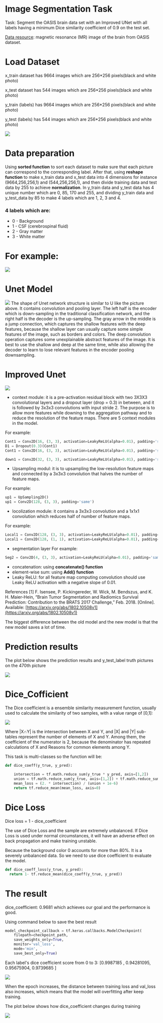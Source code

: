 # Image Segmentation Task
Task: Segment the OASIS brain data set with an Improved UNet with all labels having a minimum Dice similarity coefficient of 0.9 on the test set.

[Data resource](https://cloudstor.aarnet.edu.au/plus/s/n5aZ4XX1WBKp6HZ): magnetic resonance (MR) image of the brain from OASIS dataset.

# Load Dataset
x_train dataset has 9664 images which are 256*256 pixels(black and white photo)

x_test dataset has 544 images which are 256*256 pixels(black and white photo)

y_train (labels) has 9664 images which are 256*256 pixels(black and white photo)

y_test (labels) has 544 images which are 256*256 pixels(black and white photo)

![](images/example.png)

# Data preparation

 Using **sorted function** to sort each dataset to make sure that each picture can correspond to the corresponding label. After that, using **reshape function** to make x_train data and x_test data into 4 dimensions for instance (9664,256,256,1) and (544,256,256,1), and then divide training data and test data by 255 to achieve **normalization**. In y_train data and y_test data has 4 unique number which are 0, 85, 170 and 255, and dividing y_train data and y_test_data by 85 to make 4 labels which are 1, 2, 3 and 4.


### 4 labels which are:
* 0 - Background
* 1 - CSF (cerebrospinal fluid)
* 2 - Gray matter
* 3 - White matter

# For example:
![](images/labels.png)

# Unet Model
![](images/UNET.jpg)
The shape of Unet network structure is similar to U like the picture above. It contains convolution and pooling layer. The left half is the encoder which is down-sampling in the traditional classification network, and the right half is the decoder is the up-sampling. The gray arrow in the middle is a jump connection, which captures the shallow features with the deep features, because the shallow layer can usually capture some simple features of the image, such as borders and colors. The deep convolution operation captures some unexplainable abstract features of the image. It is best to use the shallow and deep at the same time, while also allowing the decoder to learn to lose relevant features in the encoder pooling downsampling.

# Improved Unet
![](images/unet.png)
* context module: it is a pre-activation residual block with two 3X3X3 convolutional layers and a dropout layer (drop = 0.3) in between, and it is followed by 3x3x3 convolutions with input stride 2. The purpose is to allow more features while downing to the aggregation pathway and to reduce the
resolution of the feature maps. There are 5 context modules in the model.

For example:
```python
Cont1 = Conv2D(16, (3, 3), activation=LeakyReLU(alpha=0.01), padding='same')
D1 = Dropout(0.3)(Cont1)
Cont1 = Conv2D(16, (3, 3), activation=LeakyReLU(alpha=0.01), padding='same')

down1 = Conv2D(32, (3, 3), activation=LeakyReLU(alpha=0.01), padding='same', strides=(2, 2))
```
* Upsampling modul: it is to upsampling the low-resolution feature maps and connected by a 3x3x3 convolution that halves the number of feature maps.

For example:
```python
up1 = UpSampling2D()
up1 = Conv2D(128, (3, 3), padding='same')
```
*  locolization module: it contains a 3x3x3 convolution and a 1x1x1 convolution which reduces half of number of feature maps.

For example:
```python
Local1 = Conv2D(128, (3, 3), activation=LeakyReLU(alpha=0.01), padding='same')
Local1 = Conv2D(128, (1, 1), activation=LeakyReLU(alpha=0.01), padding='same')
```
* segmentation layer
For example:
```python
Seg2 = Conv2D(4, (3, 3), activation=LeakyReLU(alpha=0.01), padding='same')
```

* concatenation: using **concatenate() function**
* element-wise sum: using **Add() function**
* Leaky ReLU: for all feature map computing convolution should use Leaky ReLU activation with a negative slope of 0.01.

References
[1] F. Isensee, P. Kickingereder, W. Wick, M. Bendszus, and K. H. Maier-Hein, “Brain Tumor Segmentation and
Radiomics Survival Prediction: Contribution to the BRATS 2017 Challenge,” Feb. 2018. [Online]. Available:
[https://arxiv.org/abs/1802.10508v1](https://arxiv.org/abs/1802.10508v1)

The biggest difference between the old model and the new model is that the new model saves a lot of time.


# Prediction results
The plot below shows the prediction results and y_test_label truth pictures on the 470th picture

![](images/prediction.png)

# Dice_Cofficient
The Dice coefficient is a ensemble similarity measurement function, usually used to calculate the similarity of two samples, with a value range of [0,1]:

![](images/dice.png)

Where |X∩Y| is the intersection between X and Y, and |X| and |Y| sub-tables represent the number of elements of X and Y. Among them, the coefficient of the numerator is 2, because the denominator has repeated calculations of X and Reasons for common elements among Y.

This task is multi-classes so the function will be:
```python
def dice_coeff(y_true, y_pred):
    
    intersection = tf.math.reduce_sum(y_true * y_pred, axis=[1,2])
    union = tf.math.reduce_sum(y_true, axis=[1,2]) + tf.math.reduce_sum(y_pred, axis=[1,2])
    mean_loss = (2. * intersection) / (union + 1e-6)
    return tf.reduce_mean(mean_loss, axis=0)
```
# Dice Loss
Dice loss = 1 - dice_coefficient

The use of Dice Loss and the sample are extremely unbalanced. If Dice Loss is used under normal circumstances, it will have an adverse effect on back propagation and make training unstable.

Because the background color 0 accounts for more than 80%. It is a severely unbalanced data. So we need to use dice coefficient to evaluate the model.

```python
def dice_coeff_loss(y_true, y_pred):
  return 1- tf.reduce_mean(dice_coeff(y_true, y_pred))
```

# The result

dice_coefficient: 0.9681 which achieves our goal and the performance is good.

Using command below to save the best result
```python
model_checkpoint_callback = tf.keras.callbacks.ModelCheckpoint(
    filepath=checkpoint_path,
    save_weights_only=True,
    monitor='val_loss',
    mode='min',
    save_best_only=True)
```

Each label's dice coefficient score from 0 to 3:
[0.9987185 , 0.94281095, 0.95675904, 0.9739685 ]

![](images/loss.png)

When the epoch increases, the distance between training loss and val_loss also increases, which means that the model will overfitting after keep training.

The plot below shows how dice_coefficient changes during training

![](images/coefficient.png)


